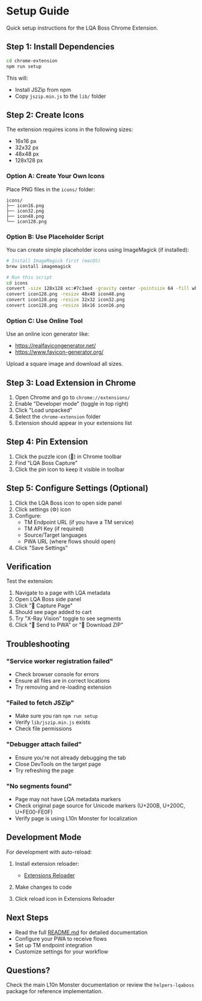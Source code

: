 # Setup Guide

Quick setup instructions for the LQA Boss Chrome Extension.

## Step 1: Install Dependencies

```bash
cd chrome-extension
npm run setup
```

This will:
- Install JSZip from npm
- Copy `jszip.min.js` to the `lib/` folder

## Step 2: Create Icons

The extension requires icons in the following sizes:
- 16x16 px
- 32x32 px
- 48x48 px
- 128x128 px

### Option A: Create Your Own Icons

Place PNG files in the `icons/` folder:
```
icons/
├── icon16.png
├── icon32.png
├── icon48.png
└── icon128.png
```

### Option B: Use Placeholder Script

You can create simple placeholder icons using ImageMagick (if installed):

```bash
# Install ImageMagick first (macOS)
brew install imagemagick

# Run this script
cd icons
convert -size 128x128 xc:#7c3aed -gravity center -pointsize 64 -fill white -annotate +0+0 'LQA' icon128.png
convert icon128.png -resize 48x48 icon48.png
convert icon128.png -resize 32x32 icon32.png
convert icon128.png -resize 16x16 icon16.png
```

### Option C: Use Online Tool

Use an online icon generator like:
- https://realfavicongenerator.net/
- https://www.favicon-generator.org/

Upload a square image and download all sizes.

## Step 3: Load Extension in Chrome

1. Open Chrome and go to `chrome://extensions/`
2. Enable "Developer mode" (toggle in top right)
3. Click "Load unpacked"
4. Select the `chrome-extension` folder
5. Extension should appear in your extensions list

## Step 4: Pin Extension

1. Click the puzzle icon (🧩) in Chrome toolbar
2. Find "LQA Boss Capture"
3. Click the pin icon to keep it visible in toolbar

## Step 5: Configure Settings (Optional)

1. Click the LQA Boss icon to open side panel
2. Click settings (⚙️) icon
3. Configure:
   - TM Endpoint URL (if you have a TM service)
   - TM API Key (if required)
   - Source/Target languages
   - PWA URL (where flows should open)
4. Click "Save Settings"

## Verification

Test the extension:

1. Navigate to a page with LQA metadata
2. Open LQA Boss side panel
3. Click "📸 Capture Page"
4. Should see page added to cart
5. Try "X-Ray Vision" toggle to see segments
6. Click "🚀 Send to PWA" or "💾 Download ZIP"

## Troubleshooting

### "Service worker registration failed"
- Check browser console for errors
- Ensure all files are in correct locations
- Try removing and re-loading extension

### "Failed to fetch JSZip"
- Make sure you ran `npm run setup`
- Verify `lib/jszip.min.js` exists
- Check file permissions

### "Debugger attach failed"
- Ensure you're not already debugging the tab
- Close DevTools on the target page
- Try refreshing the page

### "No segments found"
- Page may not have LQA metadata markers
- Check original page source for Unicode markers (U+200B, U+200C, U+FE00-FE0F)
- Verify page is using L10n Monster for localization

## Development Mode

For development with auto-reload:

1. Install extension reloader:
   - [Extensions Reloader](https://chrome.google.com/webstore/detail/extensions-reloader/fimgfedafeadlieiabdeeaodndnlbhid)

2. Make changes to code

3. Click reload icon in Extensions Reloader

## Next Steps

- Read the full [README.md](./README.md) for detailed documentation
- Configure your PWA to receive flows
- Set up TM endpoint integration
- Customize settings for your workflow

## Questions?

Check the main L10n Monster documentation or review the `helpers-lqaboss` package for reference implementation.
